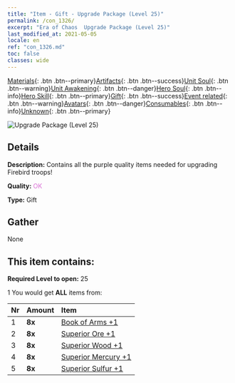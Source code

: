 ```yaml
---
title: "Item - Gift - Upgrade Package (Level 25)"
permalink: /con_1326/
excerpt: "Era of Chaos  Upgrade Package (Level 25)"
last_modified_at: 2021-05-05
locale: en
ref: "con_1326.md"
toc: false
classes: wide
---
```

 [Materials](/Items/){: .btn .btn--primary}[Artifacts](/Items/Artifacts/){: .btn .btn--success}[Unit Soul](/Items/UnitSoul/){: .btn .btn--warning}[Unit Awakening](/Items/UnitAwakening/){: .btn .btn--danger}[Hero Soul](/Items/HeroSoul/){: .btn .btn--info}[Hero Skill](/Items/HeroSkill/){: .btn .btn--primary}[Gift](/Items/Gift/){: .btn .btn--success}[Event related](/Items/Events/){: .btn .btn--warning}[Avatars](/Items/Avatars/){: .btn .btn--danger}[Consumables](/Items/Consumables/){: .btn .btn--info}[Unknown](/Items/Unknown/){: .btn .btn--primary}

 ![Upgrade Package (Level 25)](/images/t/i_906001.png)

## Details
 **Description:** Contains all the purple quality items needed for upgrading Firebird troops!

 **Quality:** <span style="color: #DA70D6">OK</span>

 **Type:** Gift

## Gather

  None

## This item contains:

 **Required Level to open:** 25

 1 You would get **ALL** items  from:

  | Nr | Amount |     Item    |
  |:---|:-------|:------------|
  | 1 |  **8x** | [Book of Arms +1](/Items/mat_25/) |  | 
  | 2 |  **8x** | [Superior Ore +1](/Items/mat_19/) |  | 
  | 3 |  **8x** | [Superior Wood +1](/Items/mat_20/) |  | 
  | 4 |  **8x** | [Superior Mercury +1](/Items/mat_21/) |  | 
  | 5 |  **8x** | [Superior Sulfur +1](/Items/mat_22/) |  | 
